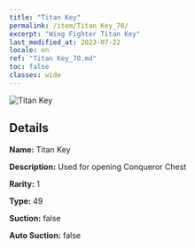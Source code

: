 ```yaml
---
title: "Titan Key"
permalink: /item/Titan Key_70/
excerpt: "Wing Fighter Titan Key"
last_modified_at: 2023-07-22
locale: en
ref: "Titan Key_70.md"
toc: false
classes: wide
---
```



 ![Titan Key](/images/item/Titan_Key_p.png)



## Details

 **Name:** Titan Key 

 **Description:** Used for opening Conqueror Chest

 **Rarity:** 1 

 **Type:** 49 

 **Suction:** false 

 **Auto Suction:** false 


